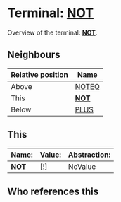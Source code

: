 # Terminal: **[NOT](./NOT.md)**

Overview of the terminal: **[NOT](./NOT.md)**.



## **Neighbours**

| Relative position | Name                                          |
| ----------------- | --------------------------------------------- |
| Above             | [NOTEQ](./NOTEQ.md) |
| This              | **[NOT](./NOT.md)** |
| Below             | [PLUS](./PLUS.md) |



## **This**

| Name:                                       | Value:          | Abstraction:    |
| ------------------------------------------- | --------------- | --------------- |
| **[NOT](./NOT.md)** | [!] | NoValue |



## **Who references this**



